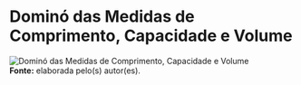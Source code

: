 # Dominó das Medidas de Comprimento, Capacidade e Volume

![Dominó das Medidas de Comprimento, Capacidade e Volume](/imagens/jogos/domino-das-unidades-de-med-de-comprimento-capacidade-e-volume.png "Dominó das Medidas de Comprimento, Capacidade e Volume")  
**Fonte:** elaborada pelo(s) autor(es).   